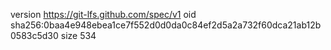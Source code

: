version https://git-lfs.github.com/spec/v1
oid sha256:0baa4e948ebea1ce7f552d0d0da0c84ef2d5a2a732f60dca21ab12b0583c5d30
size 534

